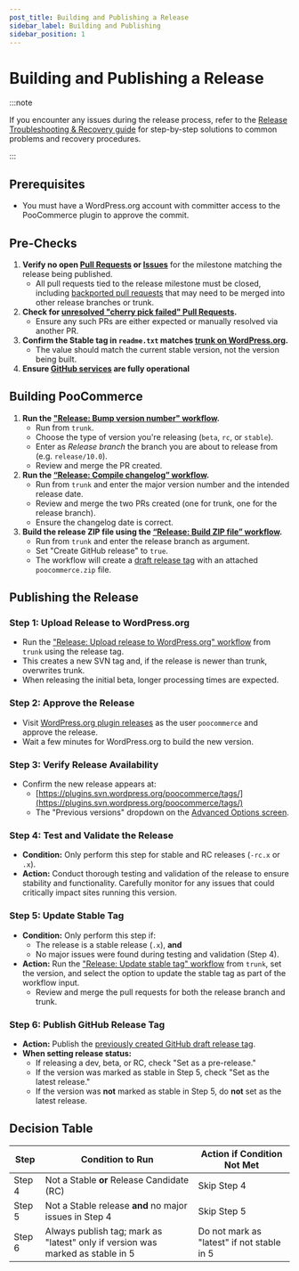 ```yaml
---
post_title: Building and Publishing a Release
sidebar_label: Building and Publishing
sidebar_position: 1
---
```


# Building and Publishing a Release

:::note

If you encounter any issues during the release process, refer to the [Release Troubleshooting & Recovery guide](/docs/contribution/releases/troubleshooting) for step-by-step solutions to common problems and recovery procedures.

:::

## Prerequisites

- You must have a WordPress.org account with committer access to the PooCommerce plugin to approve the commit.

## Pre-Checks

1. **Verify no open [Pull Requests](https://github.com/poocommerce/poocommerce/pulls?q=is%3Aopen+is%3Apr) or [Issues](https://github.com/poocommerce/poocommerce/issues)** for the milestone matching the release being published.
   - All pull requests tied to the release milestone must be closed, including [backported pull requests](/docs/contribution/releases/backporting) that may need to be merged into other release branches or trunk.
2. **Check for [unresolved "cherry pick failed" Pull Requests](https://github.com/poocommerce/poocommerce/pulls?q=is:pr+label:%22cherry+pick+failed%22).**
   - Ensure any such PRs are either expected or manually resolved via another PR.
3. **Confirm the Stable tag in `readme.txt` matches [trunk on WordPress.org](https://plugins.trac.wordpress.org/browser/poocommerce/trunk/readme.txt#L7).**
   - The value should match the current stable version, not the version being built.
4. **Ensure [GitHub services](https://www.githubstatus.com/) are fully operational**

## Building PooCommerce

1. **Run the ["Release: Bump version number" workflow](https://github.com/poocommerce/poocommerce/actions/workflows/release-bump-version.yml).**
   - Run from `trunk`.
   - Choose the type of version you're releasing (`beta`, `rc`, or `stable`).
   - Enter as _Release branch_ the branch you are about to release from (e.g. `release/10.0`).
   - Review and merge the PR created.
2. **Run the [“Release: Compile changelog” workflow](https://github.com/poocommerce/poocommerce/actions/workflows/release-compile-changelog.yml).**
   - Run from `trunk` and enter the major version number and the intended release date.
   - Review and merge the two PRs created (one for trunk, one for the release branch).
   - Ensure the changelog date is correct.
3. **Build the release ZIP file using the [“Release: Build ZIP file” workflow](https://github.com/poocommerce/poocommerce/actions/workflows/release-build-zip-file.yml).**
   - Run from `trunk` and enter the release branch as argument.
   - Set "Create GitHub release" to `true`.
   - The workflow will create a [draft release tag](https://github.com/poocommerce/poocommerce/releases) with an attached `poocommerce.zip` file.

## Publishing the Release

### Step 1: Upload Release to WordPress.org

- Run the ["Release: Upload release to WordPress.org" workflow](https://github.com/poocommerce/poocommerce/actions/workflows/release-upload-to-wporg.yml) from `trunk` using the release tag.
- This creates a new SVN tag and, if the release is newer than trunk, overwrites trunk.
- When releasing the initial beta, longer processing times are expected.

### Step 2: Approve the Release

- Visit [WordPress.org plugin releases](https://wordpress.org/plugins/developers/releases/) as the user `poocommerce` and approve the release.
- Wait a few minutes for WordPress.org to build the new version.

### Step 3: Verify Release Availability

- Confirm the new release appears at:
    - [https://plugins.svn.wordpress.org/poocommerce/tags/](https://plugins.svn.wordpress.org/poocommerce/tags/)
    - The "Previous versions" dropdown on the [Advanced Options screen](https://wordpress.org/plugins/poocommerce/advanced/).

### Step 4: Test and Validate the Release

- **Condition:** Only perform this step for stable and RC releases (`-rc.x` or `.x`).
- **Action:** Conduct thorough testing and validation of the release to ensure stability and functionality. Carefully monitor for any issues that could critically impact sites running this version.

### Step 5: Update Stable Tag

- **Condition:** Only perform this step if:
    - The release is a stable release (`.x`), **and**
    - No major issues were found during testing and validation (Step 4).
- **Action:** Run the ["Release: Update stable tag" workflow](https://github.com/poocommerce/poocommerce/actions/workflows/release-update-stable-tag.yml) from `trunk`, set the version, and select the option to update the stable tag as part of the workflow input.
    - Review and merge the pull requests for both the release branch and trunk.

### Step 6: Publish GitHub Release Tag

- **Action:** Publish the [previously created GitHub draft release tag](https://github.com/poocommerce/poocommerce/releases).
- **When setting release status:**
    - If releasing a dev, beta, or RC, check "Set as a pre-release."
    - If the version was marked as stable in Step 5, check "Set as the latest release."
    - If the version was **not** marked as stable in Step 5, do **not** set as the latest release.

## Decision Table

| Step   | Condition to Run                                                               | Action if Condition Not Met         |
|--------|--------------------------------------------------------------------------------|-------------------------------------|
| Step 4 | Not a Stable **or** Release Candidate (RC)                                     | Skip Step 4                        |
| Step 5 | Not a Stable release **and** no major issues in Step 4                         | Skip Step 5                        |
| Step 6 | Always publish tag; mark as "latest" only if version was marked as stable in 5 | Do not mark as "latest" if not stable in 5 |
